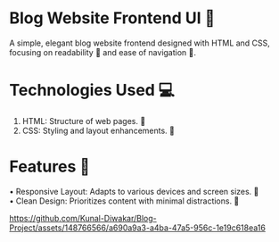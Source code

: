 # Blog Website Frontend UI 📝 
A simple, elegant blog website frontend designed with HTML and CSS, focusing on readability 📖 and ease of navigation 🧭.

# Technologies Used 💻
1. HTML: Structure of web pages. 📄 </br>
2. CSS: Styling and layout enhancements. 🎨 </br>

# Features 🌟
• Responsive Layout: Adapts to various devices and screen sizes. 📱 </br>
• Clean Design: Prioritizes content with minimal distractions. 🧼 </br>

https://github.com/Kunal-Diwakar/Blog-Project/assets/148766566/a690a9a3-a4ba-47a5-956c-1e19c618ea16


